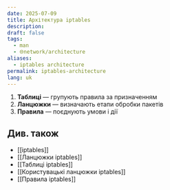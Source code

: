 ```yaml
---
date: 2025-07-09
title: Архітектура iptables
description: 
draft: false
tags:
  - man
  - 🌐network/architecture
aliases:
  - iptables architecture
permalink: iptables-architecture
lang: uk
---
```


1. **Таблиці** — групують правила за призначенням
2. **Ланцюжки** — визначають етапи обробки пакетів
3. **Правила** — поєднують умови і дії


## Див. також

- [[iptables]]
- [[Ланцюжки iptables]]
- [[Таблиці iptables]]
- [[Користувацькі ланцюжки iptables]]
- [[Правила iptables]]